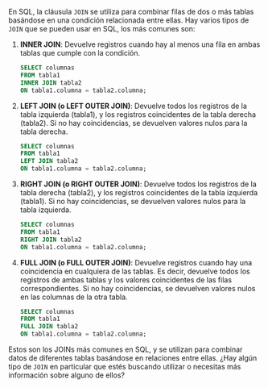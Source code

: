 En SQL, la cláusula `JOIN` se utiliza para combinar filas de dos o más tablas basándose en una condición relacionada entre ellas. Hay varios tipos de `JOIN` que se pueden usar en SQL, los más comunes son:

1. **INNER JOIN**: Devuelve registros cuando hay al menos una fila en ambas tablas que cumple con la condición.

   ```sql
   SELECT columnas
   FROM tabla1
   INNER JOIN tabla2
   ON tabla1.columna = tabla2.columna;
   ```

2. **LEFT JOIN (o LEFT OUTER JOIN)**: Devuelve todos los registros de la tabla izquierda (tabla1), y los registros coincidentes de la tabla derecha (tabla2). Si no hay coincidencias, se devuelven valores nulos para la tabla derecha.

   ```sql
   SELECT columnas
   FROM tabla1
   LEFT JOIN tabla2
   ON tabla1.columna = tabla2.columna;
   ```

3. **RIGHT JOIN (o RIGHT OUTER JOIN)**: Devuelve todos los registros de la tabla derecha (tabla2), y los registros coincidentes de la tabla izquierda (tabla1). Si no hay coincidencias, se devuelven valores nulos para la tabla izquierda.

   ```sql
   SELECT columnas
   FROM tabla1
   RIGHT JOIN tabla2
   ON tabla1.columna = tabla2.columna;
   ```

4. **FULL JOIN (o FULL OUTER JOIN)**: Devuelve registros cuando hay una coincidencia en cualquiera de las tablas. Es decir, devuelve todos los registros de ambas tablas y los valores coincidentes de las filas correspondientes. Si no hay coincidencias, se devuelven valores nulos en las columnas de la otra tabla.

   ```sql
   SELECT columnas
   FROM tabla1
   FULL JOIN tabla2
   ON tabla1.columna = tabla2.columna;
   ```

Estos son los JOINs más comunes en SQL, y se utilizan para combinar datos de diferentes tablas basándose en relaciones entre ellas. ¿Hay algún tipo de `JOIN` en particular que estés buscando utilizar o necesitas más información sobre alguno de ellos?